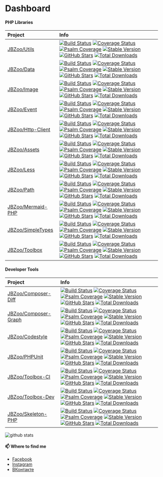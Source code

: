 
# Dashboard


#### PHP Libraries

| Project                                                   | Info                                                                                                                                                                                                                                                                                                                                                                                                                                                                                                                                                                                                                                                                                                                                                                 |
|:----------------------------------------------------------|:---------------------------------------------------------------------------------------------------------------------------------------------------------------------------------------------------------------------------------------------------------------------------------------------------------------------------------------------------------------------------------------------------------------------------------------------------------------------------------------------------------------------------------------------------------------------------------------------------------------------------------------------------------------------------------------------------------------------------------------------------------------------|
| [JBZoo/Utils](https://github.com/JBZoo/Utils)             | [![Build Status](https://travis-ci.org/JBZoo/Utils.svg)](https://travis-ci.org/JBZoo/Utils)    [![Coverage Status](https://coveralls.io/repos/JBZoo/Utils/badge.svg)](https://coveralls.io/github/JBZoo/Utils)    [![Psalm Coverage](https://shepherd.dev/github/JBZoo/Utils/coverage.svg)](https://shepherd.dev/github/JBZoo/Utils)    [![Stable Version](https://poser.pugx.org/jbzoo/utils/version)](https://packagist.org/packages/jbzoo/utils)    [![GitHub Stars](https://img.shields.io/github/stars/jbzoo/utils)](https://github.com/JBZoo/Utils/stargazers)    [![Total Downloads](https://poser.pugx.org/jbzoo/utils/downloads)](https://packagist.org/packages/jbzoo/utils/stats)                                                                         |
| [JBZoo/Data](https://github.com/JBZoo/Data)               | [![Build Status](https://travis-ci.org/JBZoo/Data.svg)](https://travis-ci.org/JBZoo/Data)    [![Coverage Status](https://coveralls.io/repos/JBZoo/Data/badge.svg)](https://coveralls.io/github/JBZoo/Data)    [![Psalm Coverage](https://shepherd.dev/github/JBZoo/Data/coverage.svg)](https://shepherd.dev/github/JBZoo/Data)    [![Stable Version](https://poser.pugx.org/jbzoo/data/version)](https://packagist.org/packages/jbzoo/data)    [![GitHub Stars](https://img.shields.io/github/stars/jbzoo/data)](https://github.com/JBZoo/Data/stargazers)    [![Total Downloads](https://poser.pugx.org/jbzoo/data/downloads)](https://packagist.org/packages/jbzoo/data/stats)                                                                                     |
| [JBZoo/Image](https://github.com/JBZoo/Image)             | [![Build Status](https://travis-ci.org/JBZoo/Image.svg)](https://travis-ci.org/JBZoo/Image)    [![Coverage Status](https://coveralls.io/repos/JBZoo/Image/badge.svg)](https://coveralls.io/github/JBZoo/Image)    [![Psalm Coverage](https://shepherd.dev/github/JBZoo/Image/coverage.svg)](https://shepherd.dev/github/JBZoo/Image)    [![Stable Version](https://poser.pugx.org/jbzoo/image/version)](https://packagist.org/packages/jbzoo/image)    [![GitHub Stars](https://img.shields.io/github/stars/jbzoo/image)](https://github.com/JBZoo/Image/stargazers)    [![Total Downloads](https://poser.pugx.org/jbzoo/image/downloads)](https://packagist.org/packages/jbzoo/image/stats)                                                                         |
| [JBZoo/Event](https://github.com/JBZoo/Event)             | [![Build Status](https://travis-ci.org/JBZoo/Event.svg)](https://travis-ci.org/JBZoo/Event)    [![Coverage Status](https://coveralls.io/repos/JBZoo/Event/badge.svg)](https://coveralls.io/github/JBZoo/Event)    [![Psalm Coverage](https://shepherd.dev/github/JBZoo/Event/coverage.svg)](https://shepherd.dev/github/JBZoo/Event)    [![Stable Version](https://poser.pugx.org/jbzoo/event/version)](https://packagist.org/packages/jbzoo/event)    [![GitHub Stars](https://img.shields.io/github/stars/jbzoo/event)](https://github.com/JBZoo/Event/stargazers)    [![Total Downloads](https://poser.pugx.org/jbzoo/event/downloads)](https://packagist.org/packages/jbzoo/event/stats)                                                                         |
| [JBZoo/Http-Client](https://github.com/JBZoo/Http-Client) | [![Build Status](https://travis-ci.org/JBZoo/Http-Client.svg)](https://travis-ci.org/JBZoo/Http-Client)    [![Coverage Status](https://coveralls.io/repos/JBZoo/Http-Client/badge.svg)](https://coveralls.io/github/JBZoo/Http-Client)    [![Psalm Coverage](https://shepherd.dev/github/JBZoo/Http-Client/coverage.svg)](https://shepherd.dev/github/JBZoo/Http-Client)    [![Stable Version](https://poser.pugx.org/jbzoo/http-client/version)](https://packagist.org/packages/jbzoo/http-client)    [![GitHub Stars](https://img.shields.io/github/stars/jbzoo/http-client)](https://github.com/JBZoo/Http-Client/stargazers)    [![Total Downloads](https://poser.pugx.org/jbzoo/http-client/downloads)](https://packagist.org/packages/jbzoo/http-client/stats) |
| [JBZoo/Assets](https://github.com/JBZoo/Assets)           | [![Build Status](https://travis-ci.org/JBZoo/Assets.svg)](https://travis-ci.org/JBZoo/Assets)    [![Coverage Status](https://coveralls.io/repos/JBZoo/Assets/badge.svg)](https://coveralls.io/github/JBZoo/Assets)    [![Psalm Coverage](https://shepherd.dev/github/JBZoo/Assets/coverage.svg)](https://shepherd.dev/github/JBZoo/Assets)    [![Stable Version](https://poser.pugx.org/jbzoo/assets/version)](https://packagist.org/packages/jbzoo/assets)    [![GitHub Stars](https://img.shields.io/github/stars/jbzoo/assets)](https://github.com/JBZoo/Assets/stargazers)    [![Total Downloads](https://poser.pugx.org/jbzoo/assets/downloads)](https://packagist.org/packages/jbzoo/assets/stats)                                                             |
| [JBZoo/Less](https://github.com/JBZoo/Less)               | [![Build Status](https://travis-ci.org/JBZoo/Less.svg)](https://travis-ci.org/JBZoo/Less)    [![Coverage Status](https://coveralls.io/repos/JBZoo/Less/badge.svg)](https://coveralls.io/github/JBZoo/Less)    [![Psalm Coverage](https://shepherd.dev/github/JBZoo/Less/coverage.svg)](https://shepherd.dev/github/JBZoo/Less)    [![Stable Version](https://poser.pugx.org/jbzoo/less/version)](https://packagist.org/packages/jbzoo/less)    [![GitHub Stars](https://img.shields.io/github/stars/jbzoo/less)](https://github.com/JBZoo/Less/stargazers)    [![Total Downloads](https://poser.pugx.org/jbzoo/less/downloads)](https://packagist.org/packages/jbzoo/less/stats)                                                                                     |
| [JBZoo/Path](https://github.com/JBZoo/Path)               | [![Build Status](https://travis-ci.org/JBZoo/Path.svg)](https://travis-ci.org/JBZoo/Path)    [![Coverage Status](https://coveralls.io/repos/JBZoo/Path/badge.svg)](https://coveralls.io/github/JBZoo/Path)    [![Psalm Coverage](https://shepherd.dev/github/JBZoo/Path/coverage.svg)](https://shepherd.dev/github/JBZoo/Path)    [![Stable Version](https://poser.pugx.org/jbzoo/path/version)](https://packagist.org/packages/jbzoo/path)    [![GitHub Stars](https://img.shields.io/github/stars/jbzoo/path)](https://github.com/JBZoo/Path/stargazers)    [![Total Downloads](https://poser.pugx.org/jbzoo/path/downloads)](https://packagist.org/packages/jbzoo/path/stats)                                                                                     |
| [JBZoo/Mermaid-PHP](https://github.com/JBZoo/Mermaid-PHP) | [![Build Status](https://travis-ci.org/JBZoo/Mermaid-PHP.svg)](https://travis-ci.org/JBZoo/Mermaid-PHP)    [![Coverage Status](https://coveralls.io/repos/JBZoo/Mermaid-PHP/badge.svg)](https://coveralls.io/github/JBZoo/Mermaid-PHP)    [![Psalm Coverage](https://shepherd.dev/github/JBZoo/Mermaid-PHP/coverage.svg)](https://shepherd.dev/github/JBZoo/Mermaid-PHP)    [![Stable Version](https://poser.pugx.org/jbzoo/mermaid-php/version)](https://packagist.org/packages/jbzoo/mermaid-php)    [![GitHub Stars](https://img.shields.io/github/stars/jbzoo/mermaid-php)](https://github.com/JBZoo/Mermaid-PHP/stargazers)    [![Total Downloads](https://poser.pugx.org/jbzoo/mermaid-php/downloads)](https://packagist.org/packages/jbzoo/mermaid-php/stats) |
| [JBZoo/SimpleTypes](https://github.com/JBZoo/SimpleTypes) | [![Build Status](https://travis-ci.org/JBZoo/SimpleTypes.svg)](https://travis-ci.org/JBZoo/SimpleTypes)    [![Coverage Status](https://coveralls.io/repos/JBZoo/SimpleTypes/badge.svg)](https://coveralls.io/github/JBZoo/SimpleTypes)    [![Psalm Coverage](https://shepherd.dev/github/JBZoo/SimpleTypes/coverage.svg)](https://shepherd.dev/github/JBZoo/SimpleTypes)    [![Stable Version](https://poser.pugx.org/jbzoo/simpletypes/version)](https://packagist.org/packages/jbzoo/simpletypes)    [![GitHub Stars](https://img.shields.io/github/stars/jbzoo/simpletypes)](https://github.com/JBZoo/SimpleTypes/stargazers)    [![Total Downloads](https://poser.pugx.org/jbzoo/simpletypes/downloads)](https://packagist.org/packages/jbzoo/simpletypes/stats) |
| [JBZoo/Toolbox](https://github.com/JBZoo/Toolbox)         | [![Build Status](https://travis-ci.org/JBZoo/Toolbox.svg)](https://travis-ci.org/JBZoo/Toolbox)    [![Coverage Status](https://coveralls.io/repos/JBZoo/Toolbox/badge.svg)](https://coveralls.io/github/JBZoo/Toolbox)    [![Psalm Coverage](https://shepherd.dev/github/JBZoo/Toolbox/coverage.svg)](https://shepherd.dev/github/JBZoo/Toolbox)    [![Stable Version](https://poser.pugx.org/jbzoo/toolbox/version)](https://packagist.org/packages/jbzoo/toolbox)    [![GitHub Stars](https://img.shields.io/github/stars/jbzoo/toolbox)](https://github.com/JBZoo/Toolbox/stargazers)    [![Total Downloads](https://poser.pugx.org/jbzoo/toolbox/downloads)](https://packagist.org/packages/jbzoo/toolbox/stats)                                                 |



#### Developer Tools

| Project                                                         | Info                                                                                                                                                                                                                                                                                                                                                                                                                                                                                                                                                                                                                                                                                                                                                                                                     |
|:----------------------------------------------------------------|:---------------------------------------------------------------------------------------------------------------------------------------------------------------------------------------------------------------------------------------------------------------------------------------------------------------------------------------------------------------------------------------------------------------------------------------------------------------------------------------------------------------------------------------------------------------------------------------------------------------------------------------------------------------------------------------------------------------------------------------------------------------------------------------------------------|
| [JBZoo/Composer-Diff](https://github.com/JBZoo/Composer-Diff)   | [![Build Status](https://travis-ci.org/JBZoo/Composer-Diff.svg)](https://travis-ci.org/JBZoo/Composer-Diff)    [![Coverage Status](https://coveralls.io/repos/JBZoo/Composer-Diff/badge.svg)](https://coveralls.io/github/JBZoo/Composer-Diff)    [![Psalm Coverage](https://shepherd.dev/github/JBZoo/Composer-Diff/coverage.svg)](https://shepherd.dev/github/JBZoo/Composer-Diff)    [![Stable Version](https://poser.pugx.org/jbzoo/composer-diff/version)](https://packagist.org/packages/jbzoo/composer-diff)    [![GitHub Stars](https://img.shields.io/github/stars/jbzoo/composer-diff)](https://github.com/JBZoo/Composer-Diff/stargazers)    [![Total Downloads](https://poser.pugx.org/jbzoo/composer-diff/downloads)](https://packagist.org/packages/jbzoo/composer-diff/stats)             |
| [JBZoo/Composer-Graph](https://github.com/JBZoo/Composer-Graph) | [![Build Status](https://travis-ci.org/JBZoo/Composer-Graph.svg)](https://travis-ci.org/JBZoo/Composer-Graph)    [![Coverage Status](https://coveralls.io/repos/JBZoo/Composer-Graph/badge.svg)](https://coveralls.io/github/JBZoo/Composer-Graph)    [![Psalm Coverage](https://shepherd.dev/github/JBZoo/Composer-Graph/coverage.svg)](https://shepherd.dev/github/JBZoo/Composer-Graph)    [![Stable Version](https://poser.pugx.org/jbzoo/composer-graph/version)](https://packagist.org/packages/jbzoo/composer-graph)    [![GitHub Stars](https://img.shields.io/github/stars/jbzoo/composer-graph)](https://github.com/JBZoo/Composer-Graph/stargazers)    [![Total Downloads](https://poser.pugx.org/jbzoo/composer-graph/downloads)](https://packagist.org/packages/jbzoo/composer-graph/stats) |
| [JBZoo/Codestyle](https://github.com/JBZoo/Codestyle)           | [![Build Status](https://travis-ci.org/JBZoo/Codestyle.svg)](https://travis-ci.org/JBZoo/Codestyle)    [![Coverage Status](https://coveralls.io/repos/JBZoo/Codestyle/badge.svg)](https://coveralls.io/github/JBZoo/Codestyle)    [![Psalm Coverage](https://shepherd.dev/github/JBZoo/Codestyle/coverage.svg)](https://shepherd.dev/github/JBZoo/Codestyle)    [![Stable Version](https://poser.pugx.org/jbzoo/codestyle/version)](https://packagist.org/packages/jbzoo/codestyle)    [![GitHub Stars](https://img.shields.io/github/stars/jbzoo/codestyle)](https://github.com/JBZoo/Codestyle/stargazers)    [![Total Downloads](https://poser.pugx.org/jbzoo/codestyle/downloads)](https://packagist.org/packages/jbzoo/codestyle/stats)                                                             |
| [JBZoo/PHPUnit](https://github.com/JBZoo/PHPUnit)               | [![Build Status](https://travis-ci.org/JBZoo/PHPUnit.svg)](https://travis-ci.org/JBZoo/PHPUnit)    [![Coverage Status](https://coveralls.io/repos/JBZoo/PHPUnit/badge.svg)](https://coveralls.io/github/JBZoo/PHPUnit)    [![Psalm Coverage](https://shepherd.dev/github/JBZoo/PHPUnit/coverage.svg)](https://shepherd.dev/github/JBZoo/PHPUnit)    [![Stable Version](https://poser.pugx.org/jbzoo/phpunit/version)](https://packagist.org/packages/jbzoo/phpunit)    [![GitHub Stars](https://img.shields.io/github/stars/jbzoo/phpunit)](https://github.com/JBZoo/PHPUnit/stargazers)    [![Total Downloads](https://poser.pugx.org/jbzoo/phpunit/downloads)](https://packagist.org/packages/jbzoo/phpunit/stats)                                                                                     |
| [JBZoo/Toolbox-CI](https://github.com/JBZoo/Toolbox-CI)         | [![Build Status](https://travis-ci.org/JBZoo/Toolbox-CI.svg)](https://travis-ci.org/JBZoo/Toolbox-CI)    [![Coverage Status](https://coveralls.io/repos/JBZoo/Toolbox-CI/badge.svg)](https://coveralls.io/github/JBZoo/Toolbox-CI)    [![Psalm Coverage](https://shepherd.dev/github/JBZoo/Toolbox-CI/coverage.svg)](https://shepherd.dev/github/JBZoo/Toolbox-CI)    [![Stable Version](https://poser.pugx.org/jbzoo/toolbox-ci/version)](https://packagist.org/packages/jbzoo/toolbox-ci)    [![GitHub Stars](https://img.shields.io/github/stars/jbzoo/toolbox-ci)](https://github.com/JBZoo/Toolbox-CI/stargazers)    [![Total Downloads](https://poser.pugx.org/jbzoo/toolbox-ci/downloads)](https://packagist.org/packages/jbzoo/toolbox-ci/stats)                                                 |
| [JBZoo/Toolbox-Dev](https://github.com/JBZoo/Toolbox-Dev)       | [![Build Status](https://travis-ci.org/JBZoo/Toolbox-Dev.svg)](https://travis-ci.org/JBZoo/Toolbox-Dev)    [![Coverage Status](https://coveralls.io/repos/JBZoo/Toolbox-Dev/badge.svg)](https://coveralls.io/github/JBZoo/Toolbox-Dev)    [![Psalm Coverage](https://shepherd.dev/github/JBZoo/Toolbox-Dev/coverage.svg)](https://shepherd.dev/github/JBZoo/Toolbox-Dev)    [![Stable Version](https://poser.pugx.org/jbzoo/toolbox-dev/version)](https://packagist.org/packages/jbzoo/toolbox-dev)    [![GitHub Stars](https://img.shields.io/github/stars/jbzoo/toolbox-dev)](https://github.com/JBZoo/Toolbox-Dev/stargazers)    [![Total Downloads](https://poser.pugx.org/jbzoo/toolbox-dev/downloads)](https://packagist.org/packages/jbzoo/toolbox-dev/stats)                                     |
| [JBZoo/Skeleton-PHP](https://github.com/JBZoo/Skeleton-PHP)     | [![Build Status](https://travis-ci.org/JBZoo/Skeleton-PHP.svg)](https://travis-ci.org/JBZoo/Skeleton-PHP)    [![Coverage Status](https://coveralls.io/repos/JBZoo/Skeleton-PHP/badge.svg)](https://coveralls.io/github/JBZoo/Skeleton-PHP)    [![Psalm Coverage](https://shepherd.dev/github/JBZoo/Skeleton-PHP/coverage.svg)](https://shepherd.dev/github/JBZoo/Skeleton-PHP)    [![Stable Version](https://poser.pugx.org/jbzoo/skeleton-php/version)](https://packagist.org/packages/jbzoo/skeleton-php)    [![GitHub Stars](https://img.shields.io/github/stars/jbzoo/skeleton-php)](https://github.com/JBZoo/Skeleton-PHP/stargazers)    [![Total Downloads](https://poser.pugx.org/jbzoo/skeleton-php/downloads)](https://packagist.org/packages/jbzoo/skeleton-php/stats)                         |



![github stats](https://github-readme-stats.vercel.app/api?username=SmetDenis&show_icons=true&hide_border=true)


#### 📫 Where to find me
- [Facebook](https://www.facebook.com/smet.denis)
- [Instagram](https://instagram.com/smetdenis)
- [ВКонтакте](https://vk.com/smetdenis)
